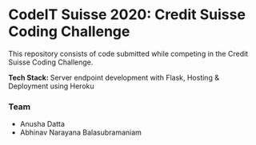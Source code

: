 # CodeIT Suisse 2020: Credit Suisse Coding Challenge

This repository consists of code submitted while competing in the Credit Suisse Coding Challenge. 

<b> Tech Stack: </b> Server endpoint development with Flask, Hosting & Deployment using Heroku

### Team
* Anusha Datta
* Abhinav Narayana Balasubramaniam 
